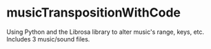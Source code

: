 # musicTranspositionWithCode

Using Python and the Librosa library to alter music's range, keys, etc.
Includes 3 music/sound files.
